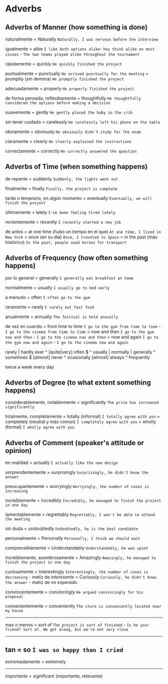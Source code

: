 # Adverbs

## Adverbs of Manner (how something is done)

naturalmente
    = Naturally `Naturally, I was nervous before the interview`


igualmente
    = alike `I like both options alike`- `hey think alike on most issues` - `The two teams played alike throughout the tournament`

rápidamente
    = quickly `He quickly finished the project`

puntualmente
    = punctually `He arrived punctually for the meeting`
    = promptly (sin demora) `He promptly finished the project`

adecuadamente = properly `He properly finished the project`

de forma pensada, reflexibamente
    = thoughtfully `He thoughtfully considered the options before making a decision`

suavemente = gently `He gently placed the baby in the crib`

sin tener cuidado = carelessly `He carelessly left his phone on the table`

obviamente = obviously `He obviously didn't study for the exam`

claramente = clearly `He clearly explained the instructions`

correctamente
    = correctly `He correctly answered the question`

## Adverbs of Time (when something happens)

de repente
    = suddenly `Suddenly, the lights went out`

finalmente
    = finally `Finally, the project is complete`

tarde o temprano, en algún momento
    = eventually `Eventually, we will finish the project`

últimamente
    = lately `I've been feeling tired lately`

recientemente
    = recently `I recently started a new job`

de antes
    = at one time (hubo un tiempo en el que) `At one time, I lived in New York`
    = once (en su dia) `Once, I traveled to Spain`
    = in the past (más histórico) `In the past, people used horses for transport`

## Adverbs of Frequency (how often something happens)

por lo general
    = generally `I generally eat breakfast at home`

normalmente
    = usually `I usually go to bed early`

a menudo
    = often `I often go to the gym`

raramente
    = rarely `I rarely eat fast food`

anualmente = annually `The festival is held annually`


de vez en cuando = from time to time `I go to the gym from time to time` - `I go to the cinema from time to time`
= now and then `I go to the gym now and then` - `I go to the cinema now and then`
= now and again `I go to the gym now and again` - `I go to the cinema now and again`

rarely | hardly ever
^ [quite|very] often $
^ usually | normally | generally
^ sometimes $
[almost] never
^ ocasionally
[almost] always
^ frequently


twice a week
every day

## Adverbs of Degree (to what extent something happens)

considerablemente, notablemente
    = significantly `The price has increased significantly`

totalmente, completamente
    = totally (informal) `I totally agree with you`
    = completely (neutral y más común) `I completely agree with you`
    = wholly (formal) `I wholly agree with you`


## Adverbs of Comment (speaker's attitude or opinion)


en realidad
    = actually `I actually like the new design`

sorprendentemente
    = surprisingly `Surprisingly, he didn't know the answer`


preocupantemente
    = worryingly `Worryingly, the number of cases is increasing`

increíblemente
    = incredibly `Incredibly, he managed to finish the project in one day`

lamentablemente
    = regrettably `Regrettably, I won't be able to attend the meeting`

sin duda
    = undoubtedly `Undoubtedly, he is the best candidate`

personalmente
    = Personally `Personally, I think we should wait`

comprensiblemente
    = Understandably `Understandably, he was upset`

increíblemente, asombrosamente
    = Amazingly `Amazingly, he managed to finish the project in one day`

curiosamente
    = Interestingly `Interestingly, the number of cases is decreasing`
        - matiz de _interesante_
    = Curiously `Curiously, he didn't know the answer`
        - matiz de _no esperado_

convincentemente = convincingly `He argued convincingly for his proposal`

convenientemente = conveniently `The store is conveniently located near my house`


----

mas o menos = sort of `The project is sort of finished` - `Is he your friend? Sort of. We get along, but we're not very close`

----

tan = so `Ì was so happy than I cried`
---

extremadamente = extremely

---

importante
    = significant (importante, relevante)
